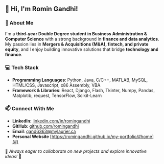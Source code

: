 
## 👋 Hi, I'm Romin Gandhi!

### 🚀 About Me
I'm a **third-year Double Degree student in Business Administration & Computer Science** with a strong background in **finance and data analytics**. My passion lies in **Mergers & Acquisitions (M&A), fintech, and private equity**, and I enjoy building innovative solutions that bridge **technology and finance**.

### 💻 Tech Stack
- **Programming Languages**: Python, Java, C/C++, MATLAB, MySQL, HTML/CSS, Javascript, x86 Assembly, VBA
- **Framework & Libraries**: React, Django, Flash, Tkinter, Numpy, Pandas, Matplotib, request, TensorFlow, Scikit-Learn

### 📫 Connect With Me
- **LinkedIn**: [linkedin.com/in/romingandhi](#)
- **GitHub**: [github.com/romingandhi](#)
- **Email**: [gand6363@mylaurier.ca](#)
- **Personal Website** [https://romingandhi.github.io/my-portfolio/#home](#)

📌 *Always eager to collaborate on new projects and explore innovative ideas!* 🚀
